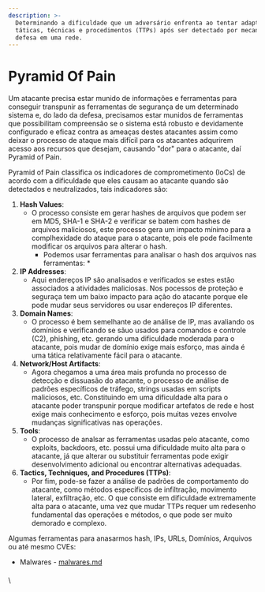 ```yaml
---
description: >-
  Determinando a dificuldade que um adversário enfrenta ao tentar adaptar suas
  táticas, técnicas e procedimentos (TTPs) após ser detectado por mecanismos de
  defesa em uma rede.
---
```


# Pyramid Of Pain

Um atacante precisa estar munido de informações e ferramentas para conseguir transpunir as ferramentas de segurança de um determinado sistema e, do lado da defesa, precisamos estar munidos de ferramentas que possibilitam compreensão se o sistema está robusto e devidamente configurado e eficaz contra as ameaças destes atacantes assim como deixar o processo de ataque mais difícil para os atacantes adqurirem acesso aos recursos que desejam, causando "dor" para o atacante, daí Pyramid of Pain.

Pyramid of Pain classifica os indicadores de comprometimento (IoCs) de acordo com a dificuldade que eles causam ao atacante quando são detectados e neutralizados, tais indicadores são:

1. **Hash Values**:
   * O processo consiste em gerar hashes de arquivos que podem ser em MD5, SHA-1 e SHA-2 e verificar se batem com hashes de arquivos maliciosos, este processo gera um impacto mínimo para a complhexidade do ataque para o atacante, pois ele pode facilmente modificar os arquivos para alterar o hash.
     * Podemos usar ferramentas para analisar o hash dos arquivos nas ferramentas:
       *
2. **IP Addresses**:
   * Aqui endereços IP são analisados e verificados se estes estão associados a atividades maliciosas. Nos pocessos de proteção e seguraça tem um baixo impacto para ação do atacante porque ele pode mudar seus servidores ou usar endereços IP diferentes.
3. **Domain Names**:
   * O processo é bem semelhante ao de análise de IP, mas avaliando os domínios e verificando se sãuo usados para comandos e controle (C2), phishing, etc. gerando uma dificuldade moderada para o atacante, pois mudar de domínio exige mais esforço, mas ainda é uma tática relativamente fácil para o atacante.
4. **Network/Host Artifacts**:
   * Agora chegamos a uma área mais profunda no processo de detecção e dissuasão do atacante, o processo de análise de padrões específicos de tráfego, strings usadas em scripts maliciosos, etc. Constituindo em uma dificuldade alta para o atacante poder transpunir porque modificar artefatos de rede e host exige mais conhecimento e esforço, pois muitas vezes envolve mudanças significativas nas operações.
5. **Tools**:
   * O processo de analsar as ferramentas usadas pelo atacante, como exploits, backdoors, etc. possui uma dificuldade muito alta para o atacante, já que alterar ou substituir ferramentas pode exigir desenvolvimento adicional ou encontrar alternativas adequadas.
6. **Tactics, Techniques, and Procedures (TTPs)**:
   * Por fim, pode-se fazer a análise de padrões de comportamento do atacante, como métodos específicos de infiltração, movimento lateral, exfiltração, etc. O que consiste em dificuldade extremamente alta para o atacante, uma vez que mudar TTPs requer um redesenho fundamental das operações e métodos, o que pode ser muito demorado e complexo.

Algumas ferramentas para anasarmos hash, IPs, URLs, Domínios, Arquivos ou até mesmo CVEs:

* Malwares - [malwares.md](../../tools/malwares.md "mention")

####

\
